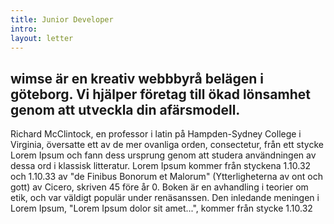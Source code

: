 ```yaml
---
title: Junior Developer
intro:
layout: letter
---
```


## wimse är en kreativ webbbyrå belägen i göteborg. Vi hjälper företag till ökad lönsamhet genom att utveckla din afärsmodell. 

Richard McClintock, en professor i latin på Hampden-Sydney College i Virginia, översatte ett av de mer ovanliga orden, consectetur, från ett stycke Lorem Ipsum och fann dess ursprung genom att studera användningen av dessa ord i klassisk litteratur. Lorem Ipsum kommer från styckena 1.10.32 och 1.10.33 av "de Finibus Bonorum et Malorum" (Ytterligheterna av ont och gott) av Cicero, skriven 45 före år 0. Boken är en avhandling i teorier om etik, och var väldigt populär under renäsanssen. Den inledande meningen i Lorem Ipsum, "Lorem Ipsum dolor sit amet...", kommer från stycke 1.10.32
